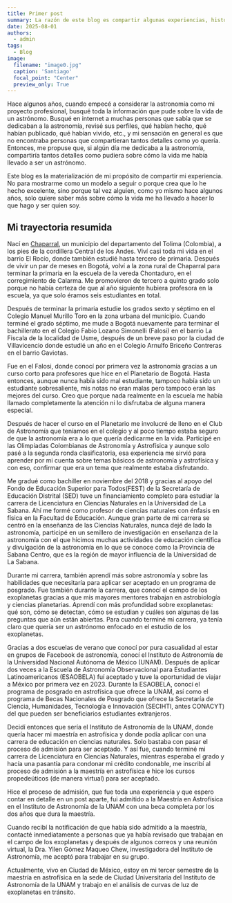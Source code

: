 ```yaml
---
title: Primer post
summary: La razón de este blog es compartir algunas experiencias, historias e ideas personales y académicas.
date: 2025-08-01
authors:
  - admin
tags:
  - Blog
image:
  filename: "image0.jpg"
  caption: 'Santiago'
  focal_point: "Center"
  preview_only: True
---
```


Hace algunos años, cuando empecé a considerar la astronomía como mi proyecto profesional, busqué toda la información que pude sobre la vida de un astrónomo. Busqué en internet a muchas personas que sabía que se dedicaban a la astronomía, revisé sus perfiles, qué habían hecho, qué habían publicado, qué habían vivido, etc., y mi sensación en general es que no encontraba personas que compartieran tantos detalles como yo quería. Entonces, me propuse que, si algún día me dedicaba a la astronomía, compartiría tantos detalles como pudiera sobre cómo la vida me había llevado a ser un astrónomo.

Este blog es la materialización de mi propósito de compartir mi experiencia. No para mostrarme como un modelo a seguir o porque crea que lo he hecho excelente, sino porque tal vez alguien, como yo mismo hace algunos años, solo quiere saber más sobre cómo la vida me ha llevado a hacer lo que hago y ser quien soy. 

## Mi trayectoria resumida

Nací en [Chaparral](https://es.wikipedia.org/wiki/Chaparral_(Tolima)), un municipio del departamento del Tolima (Colombia), a los pies de la cordillera Central de los Andes. Viví casi toda mi vida en el barrio El Rocío, donde también estudié hasta tercero de primaria. Después de vivir un par de meses en Bogotá, volví a la zona rural de Chaparral para terminar la primaria en la escuela de la vereda Chontaduro, en el corregimiento de Calarma. Me promovieron de tercero a quinto grado solo porque no había certeza de que al año siguiente hubiera profesora en la escuela, ya que solo éramos seis estudiantes en total.

Después de terminar la primaria estudie los grados sexto y séptimo en el Colegio Manuel Murillo Toro en la zona urbana del municipio. Cuando terminé el grado séptimo, me mude a Bogotá nuevamente para terminar el bachillerato en el Colegio Fabio Lozano Simonelli (Falosi) en el barrio La Fiscala de la localidad de Usme, después de un breve paso por la ciudad de Villavicencio donde estudié un año en el Colegio Arnulfo Briceño Contreras en el barrio Gaviotas. 

Fue en el Falosi, donde conocí por primera vez la astronomía gracias a un curso corto para profesores que hice en el Planetario de Bogotá. Hasta entonces, aunque nunca había sido mal estudiante, tampoco había sido un estudiante sobresaliente, mis notas no eran malas pero tampoco eran las mejores del curso. Creo que porque nada realmente en la escuela me había llamado completamente la atención ni lo disfrutaba de alguna manera especial. 

Después de hacer el curso en el Planetario me involucré de lleno en el Club de Astronomía que teníamos en el colegio y al poco tiempo estaba seguro de que la astronomía era a lo que quería dedicarme en la vida. Participé en las Olimpiadas Colombianas de Astronomía y Astrofísica y aunque solo pasé a la segunda ronda clasificatoria, esa experiencia me sirvió para aprender por mi cuenta sobre temas básicos de astronomía y astrofísica y con eso, confirmar que era un tema que realmente estaba disfrutando. 

Me gradué como bachiller en noviembre del 2018 y gracias al apoyo del Fondo de Educación Superior para Todos(FEST) de la Secretaría de Educación Distrital (SED) tuve un financiamiento completo para estudiar la carrera de Licenciatura en Ciencias Naturales en la Universidad de La Sabana. Ahí me formé como profesor de ciencias naturales con énfasis en física en la Facultad de Educación. Aunque gran parte de mi carrera se centró en la enseñanza de las Ciencias Naturales, nunca dejé de lado la astronomía, participé en un semillero de investigación en enseñanza de la astronomía con el que hicimos muchas actividades de educación científica y divulgación de la astronomía en lo que se conoce como la Provincia de Sabana Centro, que es la región de mayor influencia de la Universidad de La Sabana. 

Durante mi carrera, también aprendí más sobre astronomía y sobre las habilidades que necesitaría para aplicar ser aceptado en un programa de posgrado. Fue también durante la carrera, que conocí el campo de los exoplanetas gracias a que mis mayores mentores trabajan en astrobiología y ciencias planetarias. Aprendí con más profundidad sobre exoplanetas: qué son, cómo se detectan, cómo se estudian y cuáles son algunas de las preguntas que aún están abiertas. Para cuando terminé mi carrera, ya tenía claro que quería ser un astrónomo enfocado en el estudio de los exoplanetas. 

Gracias a dos escuelas de verano que conocí por pura casualidad al estar en grupos de Facebook de astronomía, conocí el Instituto de Astronomía de la Universidad Nacional Autónoma de México (UNAM). Después de aplicar dos veces a la Escuela de Astronomía Observacional para Estudiantes Latinoamericanos (ESAOBELA) fuí aceptado y tuve la oportunidad de viajar a México por primera vez en 2023. Durante la ESAOBELA, conocí el programa de posgrado en astrofísica que ofrece la UNAM, así como el programa de Becas Nacionales de Posgrado que ofrece la Secretaría de Ciencia, Humanidades, Tecnología e Innovación (SECIHTI, antes CONACYT) del que pueden ser beneficiarios estudiantes extranjeros. 

Decidí entonces que sería el Instituto de Astronomía de la UNAM, donde quería hacer mi maestría en astrofísica y donde podía aplicar con una carrera de educación en ciencias naturales. Solo bastaba con pasar el proceso de admisión para ser aceptado. Y así fue, cuando terminé mi carrera de Licenciatura en Ciencias Naturales, mientras esperaba el grado y hacía una pasantía para condonar mi crédito condonable, me inscribí al proceso de admisión a la maestría en astrofísica e hice los cursos propedeúticos (de manera virtual) para ser aceptado. 

Hice el proceso de admisión, que fue toda una experiencia y que espero contar en detalle en un post aparte, fui admitido a la Maestría en Astrofísica en el Instituto de Astronomía de la UNAM con una beca completa por los dos años que dura la maestría. 

Cuando recibí la notificación de que había sido admitido a la maestría, contacté inmediatamente a personas que ya había revisado que trabajan en el campo de los exoplanetas y después de algunos correos y una reunión virtual, la Dra. Yilen Gómez Maqueo Chew, investigadora del Instituto de Astronomía, me aceptó para trabajar en su grupo. 

Actualmente, vivo en Ciudad de México, estoy en mi tercer semestre de la maestría en astrofísica en la sede de Ciudad Universitaria del Instituto de Astronomía de la UNAM y trabajo en el análisis de curvas de luz de exoplanetas en tránsito.



